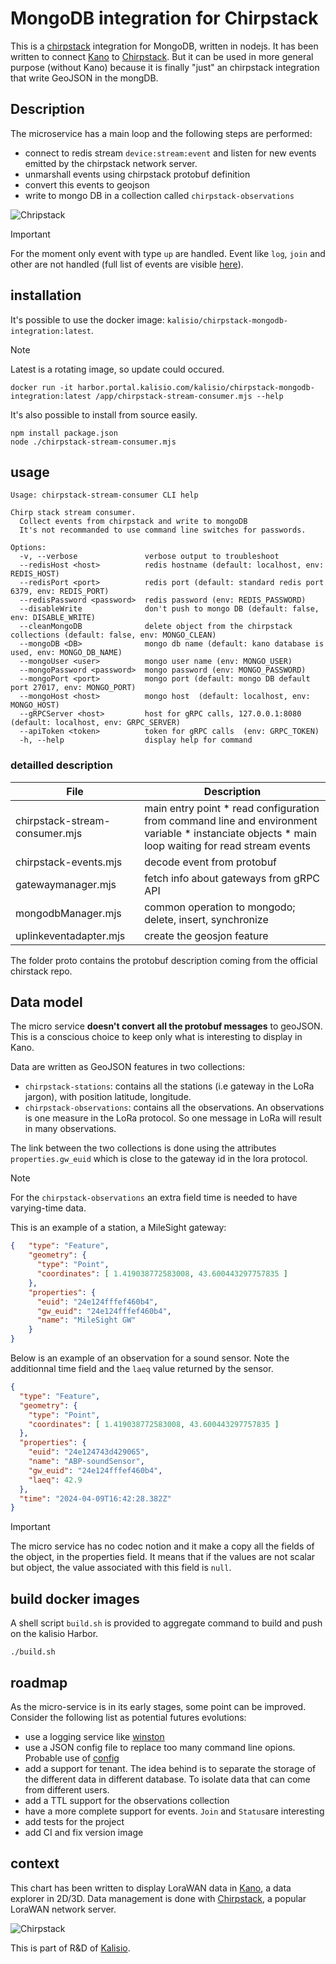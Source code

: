 # MongoDB integration for Chirpstack

This is a [chirpstack](https://www.chirpstack.io/) integration for MongoDB, written in nodejs.
It has been written to connect [Kano](https://kalisio.github.io/kano/) to [Chirpstack](https://github.com/chirpstack/). But it
can be used in more general purpose (without Kano) because it is finally "just" an chirpstack integration that write GeoJSON in the mongDB.

## Description

The microservice has a main loop and the following steps are performed:

  * connect to redis stream `device:stream:event` and listen for new events emitted by the chirpstack network server.
  * unmarshall events using chirpstack protobuf definition
  * convert this events to geojson
  * write to mongo DB in a collection called `chirpstack-observations`

![Chripstack](/schemas/chirpstack-mongodb-integration.drawio.png)

> [!IMPORTANT]
> For the moment only event with type `up` are handled. Event like `log`, `join` and other are not handled (full list of events are visible [here](https://www.chirpstack.io/docs/chirpstack/integrations/events.html)).

## installation

It's possible to use the docker image: `kalisio/chirpstack-mongodb-integration:latest`.
> [!NOTE]
> Latest is a rotating image, so update could occured.

```console
docker run -it harbor.portal.kalisio.com/kalisio/chirpstack-mongodb-integration:latest /app/chirpstack-stream-consumer.mjs --help
```

It's also possible to install from source easily.
```shell
npm install package.json
node ./chirpstack-stream-consumer.mjs
```

## usage 

```
Usage: chirpstack-stream-consumer CLI help

Chirp stack stream consumer. 
  Collect events from chirpstack and write to mongoDB
  It's not recommanded to use command line switches for passwords.

Options:
  -v, --verbose               verbose output to troubleshoot
  --redisHost <host>          redis hostname (default: localhost, env: REDIS_HOST)
  --redisPort <port>          redis port (default: standard redis port 6379, env: REDIS_PORT)
  --redisPassword <password>  redis password (env: REDIS_PASSWORD)
  --disableWrite              don't push to mongo DB (default: false, env: DISABLE_WRITE)
  --cleanMongoDB              delete object from the chirpstack collections (default: false, env: MONGO_CLEAN)
  --mongoDB <DB>              mongo db name (default: kano database is used, env: MONGO_DB_NAME)
  --mongoUser <user>          mongo user name (env: MONGO_USER)
  --mongoPassword <password>  mongo password (env: MONGO_PASSWORD)
  --mongoPort <port>          mongo port (default: mongo DB default port 27017, env: MONGO_PORT)
  --mongoHost <host>          mongo host  (default: localhost, env: MONGO_HOST)
  --gRPCServer <host>         host for gRPC calls, 127.0.0.1:8080  (default: localhost, env: GRPC_SERVER)
  --apiToken <token>          token for gRPC calls  (env: GRPC_TOKEN)
  -h, --help                  display help for command

```

### detailled description

| File                           | Description                                                                                                                                            |
|--------------------------------|--------------------------------------------------------------------------------------------------------------------------------------------------------|
| chirpstack-stream-consumer.mjs | main entry point   * read configuration from command line and environment variable  * instanciate objects  * main loop waiting for read stream events  |
| chirpstack-events.mjs          | decode event from protobuf                                                                                                                             |
| gatewaymanager.mjs             | fetch info about gateways from gRPC API                                                                                                                |
| mongodbManager.mjs             | common operation to mongodo; delete, insert, synchronize                                                                                               |
| uplinkeventadapter.mjs         | create the geosjon feature                                                                                                                             |

The folder proto contains the protobuf description coming from the official chirstack repo.

## Data model

The micro service **doesn't convert all the protobuf messages** to geoJSON. This is a conscious choice to keep only
what is interesting to display in Kano.

Data are written as GeoJSON features in two collections:

  * `chirpstack-stations`: contains all the stations (i.e gateway in the LoRa jargon), with position latitude, longitude.
  * `chirpstack-observations`: contains all the observations. An observations is one measure in the LoRa protocol. So
  one message in LoRa will result in many observations.

The link between the two collections is done using the attributes `properties.gw_euid` which is close to the gateway id in the
lora protocol. 

> [!NOTE]
> For the `chirpstack-observations` an extra field time is needed to have varying-time data. 

This is an example of a station, a MileSight gateway:
```json
{   "type": "Feature",
    "geometry": {
      "type": "Point",
      "coordinates": [ 1.419038772583008, 43.600443297757835 ]
    },
    "properties": {
      "euid": "24e124fffef460b4",
      "gw_euid": "24e124fffef460b4",
      "name": "MileSight GW"
    }
}
```

Below is an example of an observation for a sound sensor. Note the additionnal time field
and the `laeq` value returned by the sensor.
```json
{
  "type": "Feature",
  "geometry": {
    "type": "Point",
    "coordinates": [ 1.419038772583008, 43.600443297757835 ]
  },
  "properties": {
    "euid": "24e124743d429065",
    "name": "ABP-soundSensor",
    "gw_euid": "24e124fffef460b4",
    "laeq": 42.9
  },
  "time": "2024-04-09T16:42:28.382Z"
}
```

> [!IMPORTANT]
> The micro service has no codec notion and it make a copy all the fields of the object, in the properties field.
> It means that if the values are not scalar but object, the value associated with this field is `null`.



## build docker images

A shell script `build.sh` is provided to aggregate command to build and push on the kalisio Harbor.

```shell
./build.sh
```

## roadmap

As the micro-service is in its early stages, some point can be improved.
Consider the following list as potential futures evolutions:

  * use a logging service like [winston](https://github.com/winstonjs/winston) 
  * use a JSON config file to replace too many command line opions. Probable use of [config](https://www.npmjs.com/package/config)
  * add a support for tenant. The idea behind is to separate the storage of the different data in different database. To isolate data that can come from different users.
  * add a TTL support for the observations collection
  * have a more complete support for events. `Join` and `Status`are interesting
  * add tests for the project
  * add CI and fix version image

## context

This chart has been written to display LoraWAN data in [Kano](https://github.com/kalisio/kano), a data explorer in 2D/3D.
Data management is done with [Chirpstack](https://www.chirpstack.io/), a popular LoraWAN network server.

![Chirpstack](/pictures/chirpstack-temperature.png)

This is part of R&D of [Kalisio](https://kalisio.com/).
